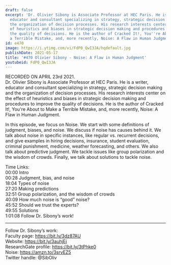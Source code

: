 ```yaml
---
draft: false
excerpt: 'Dr. Olivier Sibony is Associate Professor at HEC Paris. He is a writer,
  educator and consultant specializing in strategy, strategic decision making and
  the organization of decision processes. His research interests center on the effect
  of heuristics and biases in strategic decision making and procedures to improve
  the quality of decisions. He is the author of Cracked It!, You''re About to Make
  a Terrible Mistake, and, more recently, Noise: A Flaw in Human Judgment.'
id: e470
image: https://i.ytimg.com/vi/FdP0_QwI3JA/hqdefault.jpg
publishDate: 2021-05-17
title: '#470 Olivier Sibony - Noise: A Flaw in Human Judgment'
youtubeid: FdP0_QwI3JA
---
```

RECORDED ON APRIL 23rd 2021.  
Dr. Olivier Sibony is Associate Professor at HEC Paris. He is a writer, educator and consultant specializing in strategy, strategic decision making and the organization of decision processes. His research interests center on the effect of heuristics and biases in strategic decision making and procedures to improve the quality of decisions. He is the author of Cracked It!, You're About to Make a Terrible Mistake, and, more recently, Noise: A Flaw in Human Judgment.

In this episode, we focus on Noise. We start with some definitions of judgment, biases, and noise. We discuss if noise has causes behind it. We talk about noise in specific instances, like regular vs. recurrent decisions, and give examples in hiring decisions, insurance, student evaluation, criminal punishment, medicine, weather forecasting, and others. We also talk about predictive judgment. We tackle issues like group polarization and the wisdom of crowds. Finally, we talk about solutions to tackle noise.

Time Links:  
00:00 Intro  
00:28  Judgment, bias, and noise  
18:04  Types of noise  
27:20  Making predictions  
32:51  Group polarization, and the wisdom of crowds  
40:09  How much noise is “good” noise?  
45:52  Should we trust the experts?  
49:55  Solutions  
1:01:08  Follow Dr. Sibony’s work!

---

Follow Dr. Sibony’s work:  
Faculty page: https://bit.ly/3dz87AU  
Website: https://bit.ly/3auhjEj  
ResearchGate profile: https://bit.ly/3tPhke0  
Noise: https://amzn.to/3srvEZ5  
Twitter handle: @SibOliv
